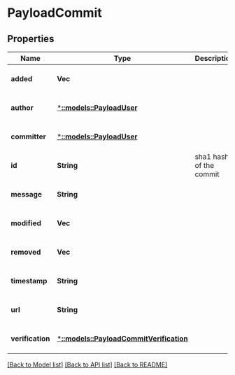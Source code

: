 # PayloadCommit

## Properties
Name | Type | Description | Notes
------------ | ------------- | ------------- | -------------
**added** | **Vec<String>** |  | [optional] [default to null]
**author** | [***::models::PayloadUser**](PayloadUser.md) |  | [optional] [default to null]
**committer** | [***::models::PayloadUser**](PayloadUser.md) |  | [optional] [default to null]
**id** | **String** | sha1 hash of the commit | [optional] [default to null]
**message** | **String** |  | [optional] [default to null]
**modified** | **Vec<String>** |  | [optional] [default to null]
**removed** | **Vec<String>** |  | [optional] [default to null]
**timestamp** | **String** |  | [optional] [default to null]
**url** | **String** |  | [optional] [default to null]
**verification** | [***::models::PayloadCommitVerification**](PayloadCommitVerification.md) |  | [optional] [default to null]

[[Back to Model list]](../README.md#documentation-for-models) [[Back to API list]](../README.md#documentation-for-api-endpoints) [[Back to README]](../README.md)


